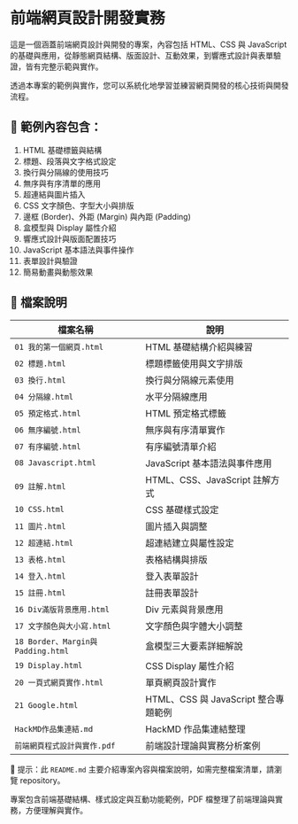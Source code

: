 # 前端網頁設計開發實務

這是一個涵蓋前端網頁設計與開發的專案，內容包括 HTML、CSS 與 JavaScript 的基礎與應用，從靜態網頁結構、版面設計、互動效果，到響應式設計與表單驗證，皆有完整示範與實作。

透過本專案的範例與實作，您可以系統化地學習並練習網頁開發的核心技術與開發流程。

## 📌 範例內容包含：

1. HTML 基礎標籤與結構  
2. 標題、段落與文字格式設定  
3. 換行與分隔線的使用技巧  
4. 無序與有序清單的應用  
5. 超連結與圖片插入  
6. CSS 文字顏色、字型大小與排版  
7. 邊框 (Border)、外距 (Margin) 與內距 (Padding)  
8. 盒模型與 Display 屬性介紹  
9. 響應式設計與版面配置技巧  
10. JavaScript 基本語法與事件操作  
11. 表單設計與驗證  
12. 簡易動畫與動態效果  

## 📁 檔案說明

| 檔案名稱                        | 說明                          |
| ----------------------------- | ----------------------------- |
| `01 我的第一個網頁.html`           | HTML 基礎結構介紹與練習             |
| `02 標題.html`                  | 標題標籤使用與文字排版              |
| `03 換行.html`                  | 換行與分隔線元素使用                |
| `04 分隔線.html`                | 水平分隔線應用                    |
| `05 預定格式.html`               | HTML 預定格式標籤                  |
| `06 無序編號.html`               | 無序與有序清單實作                 |
| `07 有序編號.html`               | 有序編號清單介紹                   |
| `08 Javascript.html`            | JavaScript 基本語法與事件應用       |
| `09 註解.html`                  | HTML、CSS、JavaScript 註解方式      |
| `10 CSS.html`                   | CSS 基礎樣式設定                   |
| `11 圖片.html`                  | 圖片插入與調整                    |
| `12 超連結.html`                | 超連結建立與屬性設定               |
| `13 表格.html`                  | 表格結構與排版                    |
| `14 登入.html`                  | 登入表單設計                     |
| `15 註冊.html`                  | 註冊表單設計                     |
| `16 Div滿版背景應用.html`        | Div 元素與背景應用                 |
| `17 文字顏色與大小寫.html`        | 文字顏色與字體大小調整              |
| `18 Border、Margin與Padding.html` | 盒模型三大要素詳細解說             |
| `19 Display.html`               | CSS Display 屬性介紹               |
| `20 一頁式網頁實作.html`           | 單頁網頁設計實作                   |
| `21 Google.html`                | HTML、CSS 與 JavaScript 整合專題範例 |
| `HackMD作品集連結.md`          | HackMD 作品集連結整理               |
| `前端網頁程式設計與實作.pdf`      | 前端設計理論與實務分析案例           |

📌 提示：此 `README.md` 主要介紹專案內容與檔案說明，如需完整檔案清單，請瀏覽 repository。

專案包含前端基礎結構、樣式設定與互動功能範例，PDF 檔整理了前端理論與實務，方便理解與實作。